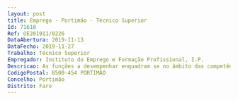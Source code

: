 ```yaml
--- 
layout: post
title: Emprego - Portimão - Técnico Superior
Id: 71610
Ref: OE201911/0226
DataAbertura: 2019-11-13
DataFecho: 2019-11-27
Trabalho: Técnico Superior
Empregador: Instituto do Emprego e Formação Profissional, I.P.
Descricao: As funções a desempenhar enquadram se no âmbito das competências inerentes ao Núcleo de Gestão Administrativa e Financeira, conforme previsto na Portaria n.º 319 2012, de 12 de outubro, que aprovou os Estatutos do IEFP, I. P., e Deliberação (extrato) n.º 1889 2012, publicada em Diário da República, 2.ª série, n.º 239 de 11 de dezembro de 2012, nomeadamente A. Assegurar a preparação, análise, desenvolvimento e acompanhamento de processos de aquisição, nos termos do Código dos Contratos Públicos (CCP), desempenhando as seguintes atividades a) Analisar as manifestações de necessidade e propor o procedimento adequado b) Elaboração de informações consoante as fases do processo de aquisição c) Elaboração das peças de procedimento aplicáveis  convite, caderno de encargos, programa de concurso d) Instruir devidamente os processos para obtenção de pareceres prévios, a saber Finanças, AMA, INA, entre outros e) Instruir devidamente os processos para obtenção de autorização de assunção de compromissos plurianuais f) Participar como membro de júri de processos de aquisição g) Operar com plataformas de agregação de necessidades h) Operar com plataformas de contratação pública i) Elaboração de relatórios de análise de propostas.B. Funções consultivas, de estudo, planeamento, programação, avaliação e aplicação de métodos e processos de natureza técnica, que fundamentam e preparam a decisão C. Realização de tarefas, estudos e pareceres na área das compras e contabilidade pública
CodigoPostal: 8500-454 PORTIMÂO
Concelho: Portimão
Distrito: Faro
--- 
```

